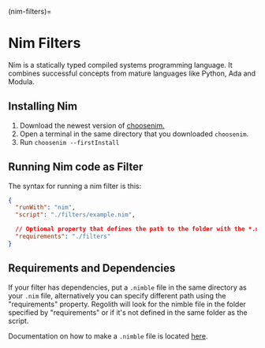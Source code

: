 (nim-filters)=
# Nim Filters

Nim is a statically typed compiled systems programming language. It combines successful concepts from mature languages like Python, Ada and Modula. 

## Installing Nim

  1. Download the newest version of [choosenim.](https://nim-lang.org/install_windows.html)
  2. Open a terminal in the same directory that you downloaded `choosenim`.
  3. Run `choosenim --firstInstall`

## Running Nim code as Filter

The syntax for running a nim filter is this:

```json
{
  "runWith": "nim",
  "script": "./filters/example.nim",

  // Optional property that defines the path to the folder with the *.nimble file
  "requirements": "./filters"
}
```

## Requirements and Dependencies

If your filter has dependencies, put a `.nimble` file in the same directory as your `.nim` file, alternatively
you can specify different path using the "requirements" property. Regolith will look for the nimble file in
the folder specified by "requirements" or if it's not defined in the same folder as the script.

Documentation on how to make a `.nimble` file is located [here](https://github.com/nim-lang/nimble#creating-packages).
